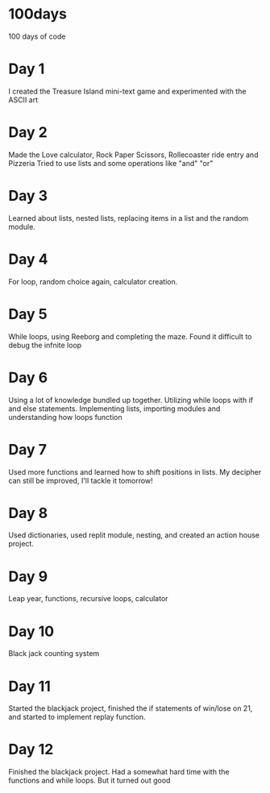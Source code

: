 # 100days
100 days of code

# Day 1 
I created the Treasure Island mini-text game and experimented with the ASCII art

# Day 2
Made the Love calculator, Rock Paper Scissors, Rollecoaster ride entry and Pizzeria
Tried to use lists and some operations like "and" "or"

# Day 3
Learned about lists, nested lists, replacing items in a list and the random module. 

# Day 4
For loop, random choice again, calculator creation. 

# Day 5 
While loops, using Reeborg and completing the maze. Found it difficult to debug the infnite loop

# Day 6
Using a lot of knowledge bundled up together. Utilizing while loops with if and else statements. Implementing lists, importing modules and understanding how loops function

# Day 7
Used more functions and learned how to shift positions in lists. My decipher can still be improved, I'll tackle it tomorrow!

# Day 8
Used dictionaries, used replit module, nesting, and created an action house project. 

# Day 9
Leap year, functions, recursive loops, calculator

# Day 10
Black jack counting system

# Day 11
Started the blackjack project, finished the if statements of win/lose on 21, and started to implement replay function. 

# Day 12
Finished the blackjack project. Had a somewhat hard time with the functions and while loops. But it turned out good